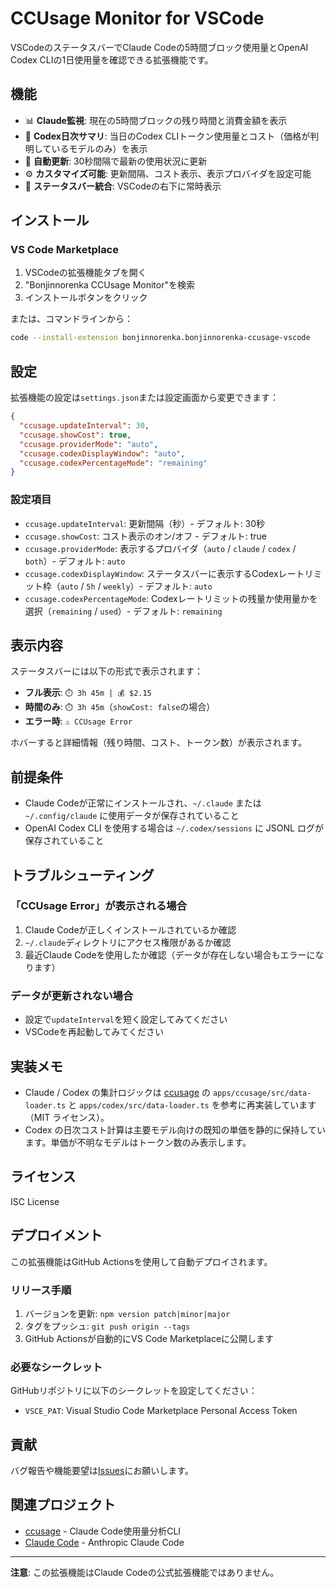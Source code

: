 # CCUsage Monitor for VSCode

VSCodeのステータスバーでClaude Codeの5時間ブロック使用量とOpenAI Codex CLIの1日使用量を確認できる拡張機能です。

## 機能

- 📊 **Claude監視**: 現在の5時間ブロックの残り時間と消費金額を表示
- 📅 **Codex日次サマリ**: 当日のCodex CLIトークン使用量とコスト（価格が判明しているモデルのみ）を表示
- 🔄 **自動更新**: 30秒間隔で最新の使用状況に更新
- ⚙️ **カスタマイズ可能**: 更新間隔、コスト表示、表示プロバイダを設定可能
- 🎯 **ステータスバー統合**: VSCodeの右下に常時表示

## インストール

### VS Code Marketplace

1. VSCodeの拡張機能タブを開く
2. "Bonjinnorenka CCUsage Monitor"を検索
3. インストールボタンをクリック

または、コマンドラインから：
```bash
code --install-extension bonjinnorenka.bonjinnorenka-ccusage-vscode
```

## 設定

拡張機能の設定は`settings.json`または設定画面から変更できます：

```json
{
  "ccusage.updateInterval": 30,
  "ccusage.showCost": true,
  "ccusage.providerMode": "auto",
  "ccusage.codexDisplayWindow": "auto",
  "ccusage.codexPercentageMode": "remaining"
}
```

### 設定項目

- `ccusage.updateInterval`: 更新間隔（秒）- デフォルト: 30秒
- `ccusage.showCost`: コスト表示のオン/オフ - デフォルト: true
- `ccusage.providerMode`: 表示するプロバイダ（`auto` / `claude` / `codex` / `both`）- デフォルト: `auto`
- `ccusage.codexDisplayWindow`: ステータスバーに表示するCodexレートリミット枠（`auto` / `5h` / `weekly`）- デフォルト: `auto`
- `ccusage.codexPercentageMode`: Codexレートリミットの残量か使用量かを選択（`remaining` / `used`）- デフォルト: `remaining`

## 表示内容

ステータスバーには以下の形式で表示されます：

- **フル表示**: `⏱️ 3h 45m | 💰 $2.15`
- **時間のみ**: `⏱️ 3h 45m`（`showCost: false`の場合）
- **エラー時**: `⚠️ CCUsage Error`

ホバーすると詳細情報（残り時間、コスト、トークン数）が表示されます。

## 前提条件

- Claude Codeが正常にインストールされ、`~/.claude` または `~/.config/claude` に使用データが保存されていること
- OpenAI Codex CLI を使用する場合は `~/.codex/sessions` に JSONL ログが保存されていること

## トラブルシューティング

### 「CCUsage Error」が表示される場合

1. Claude Codeが正しくインストールされているか確認
2. `~/.claude`ディレクトリにアクセス権限があるか確認
3. 最近Claude Codeを使用したか確認（データが存在しない場合もエラーになります）

### データが更新されない場合

- 設定で`updateInterval`を短く設定してみてください
- VSCodeを再起動してみてください

## 実装メモ

- Claude / Codex の集計ロジックは [ccusage](https://github.com/ryoppippi/ccusage) の `apps/ccusage/src/data-loader.ts` と `apps/codex/src/data-loader.ts` を参考に再実装しています（MIT ライセンス）。
- Codex の日次コスト計算は主要モデル向けの既知の単価を静的に保持しています。単価が不明なモデルはトークン数のみ表示します。

## ライセンス

ISC License

## デプロイメント

この拡張機能はGitHub Actionsを使用して自動デプロイされます。

### リリース手順

1. バージョンを更新: `npm version patch|minor|major`
2. タグをプッシュ: `git push origin --tags`
3. GitHub Actionsが自動的にVS Code Marketplaceに公開します

### 必要なシークレット

GitHubリポジトリに以下のシークレットを設定してください：

- `VSCE_PAT`: Visual Studio Code Marketplace Personal Access Token

## 貢献

バグ報告や機能要望は[Issues](https://github.com/bonjinnorenka/ccusage-vscode/issues)にお願いします。

## 関連プロジェクト

- [ccusage](https://github.com/ryoppippi/ccusage) - Claude Code使用量分析CLI
- [Claude Code](https://claude.ai/code) - Anthropic Claude Code

---

**注意**: この拡張機能はClaude Codeの公式拡張機能ではありません。
